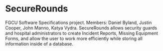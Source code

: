 # SecureRounds
FGCU Software Specifications project. Members: Daniel Byland, Justin Cooper, John Manno, Katya Vydra. SecureRounds allows security guards and hospital administrators to create Incident Reports, Missing Equipment Forms, and allow the user to work more efficiently while storing all information inside of a database.

